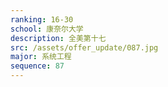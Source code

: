 ```yaml
---
ranking: 16-30
school: 康奈尔大学
description: 全美第十七
src: /assets/offer_update/087.jpg
major: 系统工程
sequence: 87
---
```

